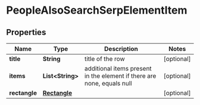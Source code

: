 

# PeopleAlsoSearchSerpElementItem


## Properties

| Name | Type | Description | Notes |
|------------ | ------------- | ------------- | -------------|
|**title** | **String** | title of the row |  [optional] |
|**items** | **List&lt;String&gt;** | additional items present in the element if there are none, equals null |  [optional] |
|**rectangle** | [**Rectangle**](Rectangle.md) |  |  [optional] |



